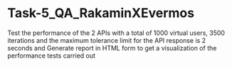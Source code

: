# Task-5_QA_RakaminXEvermos

Test the performance of the 2 APIs with a total of 1000 virtual users, 3500 iterations and the maximum tolerance limit for the API response is 2 seconds and Generate report in HTML form to get a visualization of the performance tests carried out
